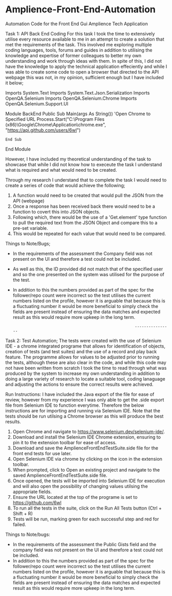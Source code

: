 # Amplience-Front-End-Automation
Automation Code for the Front End Gui Amplience Tech Application

Task 1: API Back End Coding
For this task I took the time to extensively utilise every resource available to me in an attempt to create a solution that met the requirements of the task. This involved me exploring multiple coding languages, tools, forums and guides in addition to utilising the knowledge and expertise of former colleagues to better my own understanding and work through ideas with them. In spite of this, I did not have the knowledge to apply the technical application effeciently and while I was able to create some code to open a browser that directed to the API webpage this was not, in my opinion, sufficient enough but I have included it below;

Imports System.Text
Imports System.Text.Json.Serialization
Imports OpenQA.Selenium
Imports OpenQA.Selenium.Chrome
Imports OpenQA.Selenium.Support.UI

Module BackEnd
    Public Sub Main(args As String())
        'Open Chrome to Specified URL
        Process.Start("C:\\Program Files (x86)\\Google\\Chrome\\Application\\chrome.exe", "https://api.github.com/users/6wl")

    End Sub

End Module

However, I have included my theoretical understanding of the task to showcase that while I did not know how to execeute the task I understand what is required and what would need to be created.

Through my research I understand that to complete the task I would need to create a series of code that would achieve the following;
1) A function would need to be created that would pull the JSON from the API (webpage)
2) Once a response has been received back there would need to be a function to covert this into JSON objects.
3) Following which, there would be the use of a 'Get.element' type function to pull the required text from the JSON Object and compare this to a pre-set variable.
4) This would be repeated for each value that would need to be compared.

Things to Note/Bugs;
- In the requirements of the assessment the Company field was not present on the UI and therefore a test could not be included. 
- As well as this, the ID provided did not match that of the specified user and so the one presented on the system was utilised for the purpose of the test.
- In addition to this the numbers provided as part of the spec for the follower/repo count were incorrect so the test utilises the current numbers listed on the profile, however it is arguable that because this is a fluctuating number it would be more beneficial to simply check the fields are present instead of ensuring the data matches and expected result as this would require more upkeep in the long term.

                                                           ----------------
Task 2: Test Automation;
The tests were created with the use of Selenium IDE - a chrome integrated programe that allows for identification of objects, creation of tests (and test suites) and the use of a record and play back feature. The programme allows for values to be adjusted prior to running the tests, although these are also clear in the code, and while this code may not have been written from scratch I took the time to read through what was produced by the system to increase my own understanding in addition to doing a large variety of research to locate a suitable tool, coding lanaguage and adjusting the actions to ensure the correct results were achieved.

Run Instructions:
I have included the Java export of the file for ease of review, however from my experience I was only able to get the .side export file from Selenium IDE to function everytime. Therefore the below instructions are for importing and running via Selenium IDE. Note that the tests should be run utilsing a Chrome browser as this will produce the best results.

1) Open Chrome and navigate to https://www.selenium.dev/selenium-ide/.
2) Download and install the Selenium IDE Chrome extension, ensuring to pin it to the extension toolbar for ease of access.
3) Download and save the AmplienceFrontEndTestSuite.side file for the front end tests for use later.
4) Open Selenium IDE via chrome by clicking on the icon in the extension toolbar.
5) When prompted, click to Open an existing project and navigate to the saved AmplienceFrontEndTestSuite.side file.
6) Once opened, the tests will be imported into Selenium IDE for execution and will also open the possibility of changing values utilsing the appropriate fields. 
7) Ensure the URL located at the top of the programe is set to https://github.com/6wl
8) To run all the tests in the suite, click on the Run All Tests button (Ctrl + Shift + R)
9) Tests will be run, marking green for each successful step and red for failed.

Things to Note/bugs:
- In the requirements of the assessment the Public Gists field and the company field was not present on the UI and therefore a test could not be included. 
- In addition to this the numbers provided as part of the spec for the follower/repo count were incorrect so the test utilises the current numbers listed on the profile, however it is arguable that because this is a fluctuating number it would be more beneficial to simply check the fields are present instead of ensuring the data matches and expected result as this would require more upkeep in the long term.
